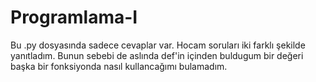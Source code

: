 # Programlama-I
Bu .py dosyasında sadece cevaplar var.
Hocam soruları iki farklı şekilde yanıtladım.
Bunun sebebi de aslında def'in içinden buldugum bir değeri başka bir fonksiyonda nasıl kullancağımı bulamadım.
